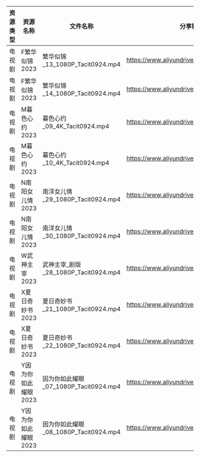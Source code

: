 | 资源类型 | 资源名称         | 文件名称                           | 分享链接                                      | 更新时间       |
| ---- | ------------ | ------------------------------ | ----------------------------------------- | ---------- |
| 电视剧  | F繁华似锦2023    | 繁华似锦_13_1080P_Tacit0924.mp4    | https://www.aliyundrive.com/s/nfqRpmX9zDs | 2023-07-03 |
| 电视剧  | F繁华似锦2023    | 繁华似锦_14_1080P_Tacit0924.mp4    | https://www.aliyundrive.com/s/nfqRpmX9zDs | 2023-07-03 |
| 电视剧  | M暮色心约2023    | 暮色心约_09_4K_Tacit0924.mp4       | https://www.aliyundrive.com/s/gNn3Shydkm6 | 2023-07-03 |
| 电视剧  | M暮色心约2023    | 暮色心约_10_4K_Tacit0924.mp4       | https://www.aliyundrive.com/s/gNn3Shydkm6 | 2023-07-03 |
| 电视剧  | N南阳女儿情2023   | 南洋女儿情_29_1080P_Tacit0924.mp4   | https://www.aliyundrive.com/s/XAjYPaTqKTn | 2023-07-03 |
| 电视剧  | N南阳女儿情2023   | 南洋女儿情_30_1080P_Tacit0924.mp4   | https://www.aliyundrive.com/s/XAjYPaTqKTn | 2023-07-03 |
| 电视剧  | W武神主宰2023    | 武神主宰_剧版_28_1080P_Tacit0924.mp4 | https://www.aliyundrive.com/s/ob4cvT33feM | 2023-07-03 |
| 电视剧  | X夏日奇妙书2023   | 夏日奇妙书_21_1080P_Tacit0924.mp4   | https://www.aliyundrive.com/s/x7rCFpAvm6R | 2023-07-03 |
| 电视剧  | X夏日奇妙书2023   | 夏日奇妙书_22_1080P_Tacit0924.mp4   | https://www.aliyundrive.com/s/x7rCFpAvm6R | 2023-07-03 |
| 电视剧  | Y因为你如此耀眼2023 | 因为你如此耀眼_07_1080P_Tacit0924.mp4 | https://www.aliyundrive.com/s/WLdrmG3sqtA | 2023-07-03 |
| 电视剧  | Y因为你如此耀眼2023 | 因为你如此耀眼_08_1080P_Tacit0924.mp4 | https://www.aliyundrive.com/s/WLdrmG3sqtA | 2023-07-03 |
